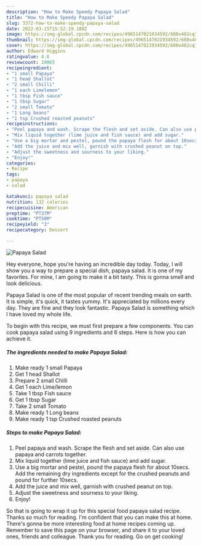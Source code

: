 ```yaml
---
description: "How to Make Speedy Papaya Salad"
title: "How to Make Speedy Papaya Salad"
slug: 3372-how-to-make-speedy-papaya-salad
date: 2022-03-15T15:52:19.180Z
image: https://img-global.cpcdn.com/recipes/4965147021934592/680x482cq70/papaya-salad-recipe-main-photo.jpg
thumbnail: https://img-global.cpcdn.com/recipes/4965147021934592/680x482cq70/papaya-salad-recipe-main-photo.jpg
cover: https://img-global.cpcdn.com/recipes/4965147021934592/680x482cq70/papaya-salad-recipe-main-photo.jpg
author: Edward Higgins
ratingvalue: 4.6
reviewcount: 19065
recipeingredient:
- "1 small Papaya"
- "1 head Shallot"
- "2 small Chilli"
- "1 each Limelemon"
- "1 tbsp Fish sauce"
- "1 tbsp Sugar"
- "2 small Tomato"
- "1 Long beans"
- "1 tsp Crushed roasted peanuts"
recipeinstructions:
- "Peel papaya and wash. Scrape the flesh and set aside. Can also use papaya and carrots together."
- "Mix liquid together (lime juice and fish sauce) and add sugar."
- "Use a big mortar and pestel, pound the papaya flesh for about 10secs.  Add the remaining dry ingredients  except for the crushed peanuts and pound for further 10secs."
- "Add the juice and mix well, garnish with crushed peanut on top."
- "Adjust the sweetness and sourness to your liking."
- "Enjoy!"
categories:
- Recipe
tags:
- papaya
- salad

katakunci: papaya salad 
nutrition: 132 calories
recipecuisine: American
preptime: "PT37M"
cooktime: "PT50M"
recipeyield: "3"
recipecategory: Dessert

---
```



![Papaya Salad](https://img-global.cpcdn.com/recipes/4965147021934592/680x482cq70/papaya-salad-recipe-main-photo.jpg)

Hey everyone, hope you're having an incredible day today. Today, I will show you a way to prepare a special dish, papaya salad. It is one of my favorites. For mine, I am going to make it a bit tasty. This is gonna smell and look delicious.



Papaya Salad is one of the most popular of recent trending meals on earth. It is simple, it's quick, it tastes yummy. It's appreciated by millions every day. They are fine and they look fantastic. Papaya Salad is something which I have loved my whole life.


To begin with this recipe, we must first prepare a few components. You can cook papaya salad using 9 ingredients and 6 steps. Here is how you can achieve it.

<!--inarticleads1-->

##### The ingredients needed to make Papaya Salad:

1. Make ready 1 small Papaya
1. Get 1 head Shallot
1. Prepare 2 small Chilli
1. Get 1 each Lime/lemon
1. Take 1 tbsp Fish sauce
1. Get 1 tbsp Sugar
1. Take 2 small Tomato
1. Make ready 1 Long beans
1. Make ready 1 tsp Crushed roasted peanuts




<!--inarticleads2-->

##### Steps to make Papaya Salad:

1. Peel papaya and wash. Scrape the flesh and set aside. Can also use papaya and carrots together.
1. Mix liquid together (lime juice and fish sauce) and add sugar.
1. Use a big mortar and pestel, pound the papaya flesh for about 10secs.  Add the remaining dry ingredients  except for the crushed peanuts and pound for further 10secs.
1. Add the juice and mix well, garnish with crushed peanut on top.
1. Adjust the sweetness and sourness to your liking.
1. Enjoy!




So that is going to wrap it up for this special food papaya salad recipe. Thanks so much for reading. I'm confident that you can make this at home. There's gonna be more interesting food at home recipes coming up. Remember to save this page on your browser, and share it to your loved ones, friends and colleague. Thank you for reading. Go on get cooking!
